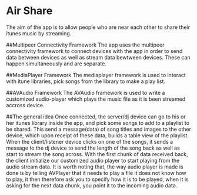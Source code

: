 # Air Share
The aim of the app is to allow people who are near each other to share their itunes music by streaming.

##Multipeer Connectivity Framework
The app uses the multipeer connectivity framework to connect devices with the app in order to send data between devices as well as stream data bewtween devices.  These can happen simultaneously and are separate.

##MediaPlayer Framework
The mediaplayer framework is used to interact with itune libraries, pick songs from the library to make a play list.

##AVAudio Framework
The AVAudio framework is used to write a customized audio-player which plays the music file as it is been streamed accross device.

##The general idea
Once connected, the server/dj device can go to his or her itunes library inside the app, and pick some songs to add to a playlist to be shared.  This send a message(data) of song titles and images to the other device, which upon receipt of these data, builds a table view of the playlist.  When the client/listener device clicks on one of the songs, it sends a message to the dj device to send the length of the song back as well as start to stream the song across.  With the first chunk of data received back, the client initialize our customized audio player to start playing from the audio stream data.  It is worth noting that, the way audio player is made is done is by telling AVPlayer that it needs to play a file it does not know how to play, it then therefore ask you to specify how it is to be played, when it is asking for the next data chunk, you point it to the incoming audio data.  


